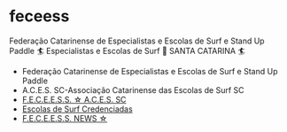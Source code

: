 # feceess
Federação Catarinense de Especialistas e Escolas de Surf e Stand Up Paddle
🏄 Especialistas e Escolas de Surf 🌊 SANTA CATARINA 🏄
  - Federação Catarinense de Especialistas e Escolas de Surf e Stand Up Paddle
  - A.C.E.S. SC-Associação Catarinense das Escolas de Surf SC
  - [F.E.C.E.E.S.S. ☆ A.C.E.S. SC](http://feceess.escolasdesurf.org.br/)
  - [Escolas de Surf Credenciadas](http://feceess.escolasdesurf.org.br/escolas/)
  - [F.E.C.E.E.S.S. NEWS ☆](http://escolasdesurf.org.br/)

